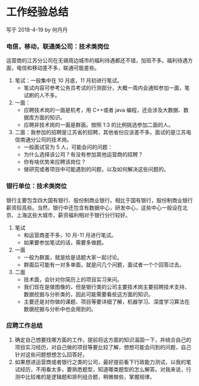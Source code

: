 # 工作经验总结
写于 2018-4-19 by 何丹丹

### 电信，移动，联通类公司：技术类岗位
运营商的江苏分公司在无锡周边城市的福利待遇都还不错，加班不多。福利待遇方面，电信和移动差不多，联通可能差些。
1. 笔试：一般集中在 10 月底，11 月初进行笔试。
    - 笔试内容可参考公务员考试的行测部分，大概一周内会通知参加一面，笔试刷的人不多。
2. 一面：
    - 应聘技术岗的一面是机考，用 C++或者 java 编程，还会涉及大数据、数据库方面的知识。
    - 应聘非技术岗的一面是群面。按照 1:3 的比例挑选参加二面的人。
3. 二面：我参加的招聘是江苏省的招聘，其他省份应该差不多。面试的是江苏电信南通分公司的技术岗。
    - 一般面试官为 5 人，可能会问的问题：
    - 为什么选择该公司？有没有参加其他运营商的招聘？
    - 你有啥优势来应聘该岗位？
    - 做研究或者项目中可能遇到的问题，以及如何解决这些问题的。
    
### 银行单位：技术类岗位
银行主要包含四大国有银行、股份制商业银行。相比于国有银行，股份制商业银行薪资较高些。当然，银行中还包含有数据中心，研发中心，这些中心一般设在北京、上海这些大城市，薪资福利相对于银行分行较好。
1. 笔试
    - 和运营商差不多，10 月-11 月进行笔试。
    - 如果要参加笔试的话，需要多做题。
2. 一面
    - 一般为群面，就是给是话题大家一起讨论。
    - 群面后可能有一对多单面，就是问几个问题，面试者一个个回答过去。
3. 二面
    - 技术面，会针对你简历上的项目实习来问。
    - 我们现在是做图像的，但是银行类的公司主要技术岗主要招聘技术支持、数据挖掘与分析类的，因此可能需要看些这方面的知识。
    - 主要还是对你做的课题、项目等要详细了解，机器学习、深度学习算法在数据挖掘与分析中也会用到的。

### 应聘工作总结
1. 确定自己想要找哪方面的工作，提前将这方面的知识温固一下，并结合自己的项目实习经历，对自己做的项目等要比较了解，想想可能会问到的问题，自己针对这些问题想想怎么回答好。
2. 如果想进运营商或者银行之类的公司，最好提前看下行政能力测试，以我的笔试经历，不用看太多，要熟悉题型，知道哪类题型的怎么解答。对我来说，行测中比较难的是逻辑题和排列组合题，稍微做些，掌握规律。
  
